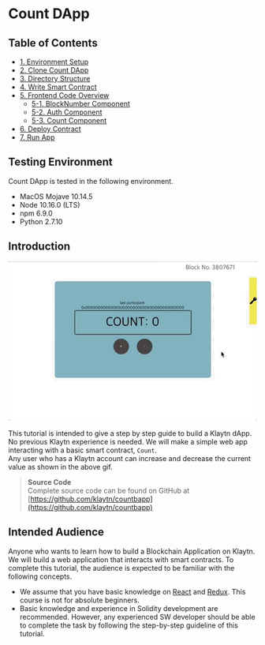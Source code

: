 # Count DApp

## Table of Contents <a href="#table-of-contents" id="table-of-contents"></a>

* [1. Environment Setup](1.-environment-setup.md)
* [2. Clone Count DApp](2.-clone-count-dapp.md)
* [3. Directory Structure](3.-directory-structure.md)
* [4. Write Smart Contract](4.-write-smart-contract.md)
* [5. Frontend Code Overview](5.-frontend-code-overview/)
  * [5-1. BlockNumber Component](5.-frontend-code-overview/5-1.-blocknumber-component.md)
  * [5-2. Auth Component](5.-frontend-code-overview/5-2.-auth-component.md)
  * [5-3. Count Component](5.-frontend-code-overview/5-3.-count-component.md)
* [6. Deploy Contract](6.-deploy-contract.md)
* [7. Run App](7.-run-app.md)

## Testing Environment <a href="#testing-environment" id="testing-environment"></a>

Count DApp is tested in the following environment.

* MacOS Mojave 10.14.5
* Node 10.16.0 (LTS)
* npm 6.9.0
* Python 2.7.10

## Introduction <a href="#introduction" id="introduction"></a>

![intro](../../../bapp/tutorials/count-bapp/images/tutorial-1intro.gif)

This tutorial is intended to give a step by step guide to build a Klaytn dApp. No previous Klaytn experience is needed. We will make a simple web app interacting with a basic smart contract, `Count`.\
Any user who has a Klaytn account can increase and decrease the current value as shown in the above gif.

> **Source Code**\
> Complete source code can be found on GitHub at [https://github.com/klaytn/countbapp](https://github.com/klaytn/countbapp)

## Intended Audience <a href="#intended-audience" id="intended-audience"></a>

Anyone who wants to learn how to build a Blockchain Application on Klaytn. We will build a web application that interacts with smart contracts. To complete this tutorial, the audience is expected to be familiar with the following concepts.

* We assume that you have basic knowledge on [React](https://reactjs.org/) and [Redux](https://redux.js.org/). This course is not for absolute beginners.
* Basic knowledge and experience in Solidity development are recommended. However, any experienced SW developer should be able to complete the task by following the step-by-step guideline of this tutorial.

